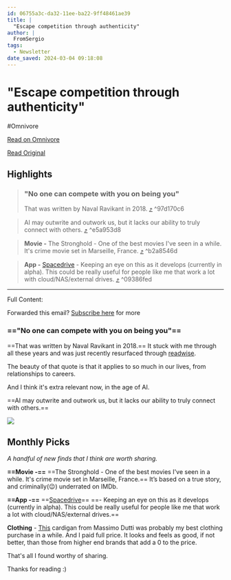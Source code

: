 ```yaml
---
id: 06755a3c-da32-11ee-ba22-9ff48461ae39
title: |
  "Escape competition through authenticity"
author: |
  FromSergio
tags:
  - Newsletter
date_saved: 2024-03-04 09:18:08
---
```


# "Escape competition through authenticity"
#Omnivore

[Read on Omnivore](https://omnivore.app/me/escape-competition-through-authenticity-18e09d43ee5)

[Read Original](https://fromsergio.substack.com/p/escape-competition-through-authenticity)

## Highlights

> ### "No one can compete with you on being you"
> 
> That was written by Naval Ravikant in 2018. [⤴️](https://omnivore.app/me/escape-competition-through-authenticity-18e09d43ee5#97d170c6-fd7b-4ee5-ba0f-09d110c6d171)  ^97d170c6

> AI may outwrite and outwork us, but it lacks our ability to truly connect with others. [⤴️](https://omnivore.app/me/escape-competition-through-authenticity-18e09d43ee5#e5a953d8-564b-45ba-a46b-231ec19e2394)  ^e5a953d8

> **Movie -** The Stronghold - One of the best movies I've seen in a while. It's crime movie set in Marseille, France. [⤴️](https://omnivore.app/me/escape-competition-through-authenticity-18e09d43ee5#b2a8546d-0b9d-459b-b116-cc874b7fbe47)  ^b2a8546d

> **App -** [Spacedrive](https://substack.com/redirect/38bbd697-667f-444d-a5c9-a9477a28e0d8?j=eyJ1IjoiMnkycXRhIn0.nuzIT9a4BeQSNYg8gdQVbZ5ZSwrFjuJ7f2hzSpwFB-Y) \- Keeping an eye on this as it develops (currently in alpha). This could be really useful for people like me that work a lot with cloud/NAS/external drives. [⤴️](https://omnivore.app/me/escape-competition-through-authenticity-18e09d43ee5#09386fed-145d-4b59-904e-e0ae59cd5211)  ^09386fed


--- 

Full Content: 

Forwarded this email? [Subscribe here](https://substack.com/redirect/2/eyJlIjoiaHR0cHM6Ly9mcm9tc2VyZ2lvLnN1YnN0YWNrLmNvbS9zdWJzY3JpYmU%5FdXRtX3NvdXJjZT1lbWFpbCZ1dG1fY2FtcGFpZ249ZW1haWwtc3Vic2NyaWJlJnI9MnkycXRhJm5leHQ9aHR0cHMlM0ElMkYlMkZmcm9tc2VyZ2lvLnN1YnN0YWNrLmNvbSUyRnAlMkZlc2NhcGUtY29tcGV0aXRpb24tdGhyb3VnaC1hdXRoZW50aWNpdHkiLCJwIjoxNDIyOTI2MzQsInMiOjEyNzEzNzAsImYiOnRydWUsInUiOjE3ODE2NzM1OCwiaWF0IjoxNzA5NTYxODg1LCJleHAiOjE3MTIxNTM4ODUsImlzcyI6InB1Yi0wIiwic3ViIjoibGluay1yZWRpcmVjdCJ9.5hCO8nNUDN3vMt-d2Ld7L9eRgfnuJaZvbB1LZTSzX4I?) for more

### =="No one can compete with you on being you"==

==That was written by Naval Ravikant in 2018.== It stuck with me through all these years and was just recently resurfaced through [readwise](https://substack.com/redirect/7f93143d-d44d-4d7d-bad8-60187b268aa4?j=eyJ1IjoiMnkycXRhIn0.nuzIT9a4BeQSNYg8gdQVbZ5ZSwrFjuJ7f2hzSpwFB-Y). 

The beauty of that quote is that it applies to so much in our lives, from relationships to careers. 

And I think it's extra relevant now, in the age of AI. 

==AI may outwrite and outwork us, but it lacks our ability to truly connect with others.==

[![](https://proxy-prod.omnivore-image-cache.app/0x0,s5gT0SDjpdTZp_aDMDYvIlZCClvQpWZno3DCiAhWPlJI/https://substackcdn.com/image/youtube/w_550,c_limit/l_youtube_play_qyqt8q,w_120/Vod0wLsVTfU)](https://substack.com/redirect/4dcc29dd-fb3d-467e-9d1b-a1074c6f9f7d?j=eyJ1IjoiMnkycXRhIn0.nuzIT9a4BeQSNYg8gdQVbZ5ZSwrFjuJ7f2hzSpwFB-Y)

## Monthly Picks

_A handful of new finds that I think are worth sharing._ 

**==Movie -==** ==The Stronghold - One of the best movies I've seen in a while. It's crime movie set in Marseille, France.== It’s based on a true story, and criminally(😉) underrated on IMDb. 

**==App -==** ==[Spacedrive](https://substack.com/redirect/38bbd697-667f-444d-a5c9-a9477a28e0d8?j=eyJ1IjoiMnkycXRhIn0.nuzIT9a4BeQSNYg8gdQVbZ5ZSwrFjuJ7f2hzSpwFB-Y)== ==- Keeping an eye on this as it develops (currently in alpha). This could be really useful for people like me that work a lot with cloud/NAS/external drives.== 

**Clothing** \- [This](https://substack.com/redirect/5dbe5987-1002-426c-93ab-9e9f0a27bc31?j=eyJ1IjoiMnkycXRhIn0.nuzIT9a4BeQSNYg8gdQVbZ5ZSwrFjuJ7f2hzSpwFB-Y) cardigan from Massimo Dutti was probably my best clothing purchase in a while. And I paid full price. It looks and feels as good, if not better, than those from higher end brands that add a 0 to the price.

That's all I found worthy of sharing.

Thanks for reading :)
